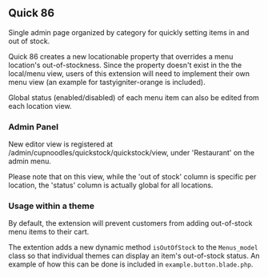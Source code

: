 ## Quick 86

Single admin page organized by category for quickly setting items in and out of stock. 

Quick 86 creates a new locationable property that overrides a menu location's out-of-stockness. Since the property doesn't exist in the the local/menu view, users of this extension will need to implement their own menu view (an example for tastyigniter-orange is included).

Global status (enabled/disabled) of each menu item can also be edited from each location view. 

### Admin Panel
New editor view is registered at /admin/cupnoodles/quickstock/quickstock/view, under 'Restaurant' on the admin menu. 

Please note that on this view, while the 'out of stock' column is specific per location, the 'status' column is actually global for all locations. 

### Usage within a theme

By default, the extension will prevent customers from adding out-of-stock menu items to their cart. 

The extention adds a new dynamic method `isOutOfStock` to the `Menus_model` class so that individual themes can display an item's out-of-stock status. An example of how this can be done is included in `example.button.blade.php`.






